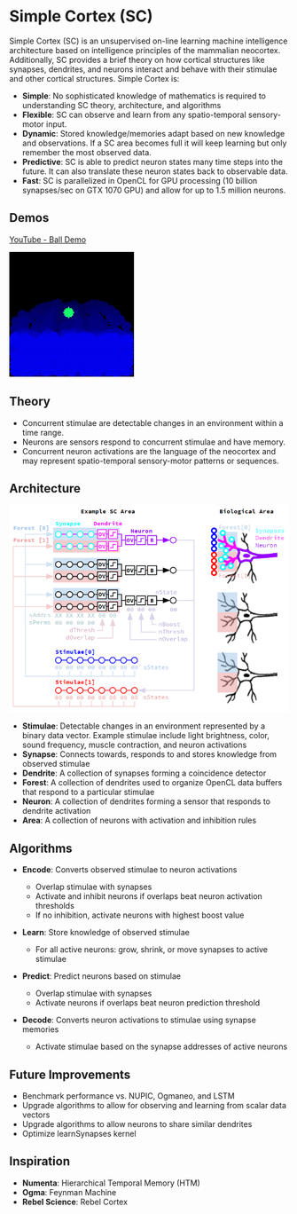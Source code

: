 # Simple Cortex (SC)

Simple Cortex (SC) is an unsupervised on-line learning machine intelligence architecture based on intelligence principles of the mammalian neocortex.  Additionally, SC provides a brief theory on how cortical structures like synapses, dendrites, and neurons interact and behave with their stimulae and other cortical structures.  Simple Cortex is:

- **Simple**: No sophisticated knowledge of mathematics is required to understanding SC theory, architecture, and algorithms
- **Flexible**: SC can observe and learn from any spatio-temporal sensory-motor input.
- **Dynamic**: Stored knowledge/memories adapt based on new knowledge and observations.  If a SC area becomes full it will keep learning but only remember the most observed data.
- **Predictive**: SC is able to predict neuron states many time steps into the future.  It can also translate these neuron states back to observable data.
- **Fast**: SC is parallelized in OpenCL for GPU processing (10 billion synapses/sec on GTX 1070 GPU) and allow for up to 1.5 million neurons.

## Demos
[YouTube - Ball Demo](https://www.youtube.com/watch?v=iRt8sVPZkss)

![alt tag](https://raw.githubusercontent.com/ddigiorg/neuroowl.github.io/master/webpages/technology/simple-cortex/ball-demo.gif)

## Theory
- Concurrent stimulae are detectable changes in an environment within a time range.
- Neurons are sensors respond to concurrent stimulae and have memory.
- Concurrent neuron activations are the language of the neocortex and may represent spatio-temporal sensory-motor patterns or sequences.

## Architecture

![alt tag](https://raw.githubusercontent.com/ddigiorg/neuroowl.github.io/master/webpages/technology/simple-cortex/sc.png)

- **Stimulae**: Detectable changes in an environment represented by a binary data vector.  Example stimulae include light brightness, color, sound frequency, muscle contraction, and neuron activations
- **Synapse**: Connects towards, responds to and stores knowledge from observed stimulae
- **Dendrite**: A collection of synapses forming a coincidence detector
- **Forest**: A collection of dendrites used to organize OpenCL data buffers that respond to a particular stimulae
- **Neuron**: A collection of dendrites forming a sensor that responds to dendrite activation
- **Area**: A collection of neurons with activation and inhibition rules

## Algorithms
- **Encode**: Converts observed stimulae to neuron activations
  - Overlap stimulae with synapses
  - Activate and inhibit neurons if overlaps beat neuron activation thresholds
  - If no inhibition, activate neurons with highest boost value

- **Learn**: Store knowledge of observed stimulae
  - For all active neurons: grow, shrink, or move synapses to active stimulae

- **Predict**: Predict neurons based on stimulae
  - Overlap stimulae with synapses
  - Activate neurons if overlaps beat neuron prediction threshold
  
- **Decode**: Converts neuron activations to stimulae using synapse memories
  - Activate stimulae based on the synapse addresses of active neurons

## Future Improvements
- Benchmark performance vs. NUPIC, Ogmaneo, and LSTM
- Upgrade algorithms to allow for observing and learning from scalar data vectors
- Upgrade algorithms to allow neurons to share similar dendrites
- Optimize learnSynapses kernel

## Inspiration
- **Numenta**: Hierarchical Temporal Memory (HTM)
- **Ogma**: Feynman Machine
- **Rebel Science**: Rebel Cortex
